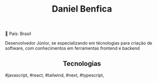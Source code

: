 <header>
  <h1>Daniel Benfica</h1>
</header>
  <p>📍 País: Brasil </p>
  <p>Desenvolvedor Júnior, se especializando em técnologias para criação de software, com conhecimentos em ferramentas frontend e backend </p>
<aside>
  <h2 id="tecnologies"  style="text-align: center;">Tecnologias</h2>
  <p> #javascript, #react, #tailwind, #next, #typescript, </p>
</aside>

